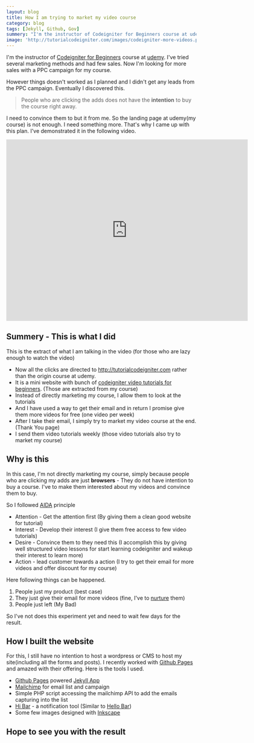```yaml
---
layout: blog
title: How I am trying to market my video course
category: blog
tags: [Jekyll, Github, Gov]  
summery: "I'm the instructor of Codeigniter for Beginners course at udemy. I've tried several marketing methods and had few sales. Now I'm looking for more sales with a PPC campaign for my course."
image: 'http://tutorialcodeigniter.com/images/codeigniter-more-videos.png'
---
```


I'm the instructor of [Codeigniter for Beginners](http://www.udemy.com/codeigniter-learn-it-correct/) course at [udemy](http://udemy.com). I've tried several marketing methods and had few sales. Now I'm looking for more sales with a PPC campaign for my course.

However things doesn't worked as I planned and I didn't get any leads from the PPC campaign. Eventually I discovered this. 

> People who are clicking the adds does not have the **intention** to buy the course right away.

I need to convince them to but it from me. So the landing page at udemy(my course) is not enough. I need something more. That's why I came up with this plan. I've demonstrated it in the following video.

<iframe width="640" height="480" src="http://www.youtube.com/embed/_Zp2UI2ejcg" frameborder="0">
</iframe>

## Summery - This is what I did

This is the extract of what I am talking in the video (for those who are lazy enough to watch the video)

* Now all the clicks are directed to <http://tutorialcodeigniter.com> rather than the origin course at udemy.
* It is a mini website with bunch of [codeigniter video tutorials for beginners](http://tutorialcodeigniter.com). (Those are extracted from my course)
* Instead of directly marketing my course, I allow them to look at the tutorials
* And I have used a way to get their email and in return I promise give them more videos for free (one video per week)
* After I take their email, I simply try to market my video course at the end. (Thank You page)
* I send them video tutorials weekly (those video tutorials also try to market my course)

## Why is this

In this case, I'm not directly marketing my course, simply because people who are clicking my adds are just  **browsers** - They do not have intention to buy a course. I've to make them interested about my videos and convince them to buy.

So I followed [AIDA](http://goo.gl/lshh) principle

* Attention - Get the attention first (By giving them a clean good website for tutorial)
* Interest - Develop their interest (I give them free access to few video tutorials)
* Desire - Convince them to they need this (I accomplish this by giving well structured video lessons for start learning codeigniter and wakeup their interest to learn more)
* Action - lead customer towards a action (I try to get their email for more videos and offer discount for my course)

Here following things can be happened.

1. People just my product (best case)
2. They just give their email for more videos (fine, I've to [nurture](http://goo.gl/DxFtD) them)
3. People just left (My Bad)

So I've not does this experiment yet and need to wait few days for the result.

## How I built the website

For this, I still have no intention to host a wordpress or CMS to host my site(including all the forms and posts). I recently worked with [Github Pages](http://pages.github.com/) and amazed with their offering. Here is the tools I used.

* [Github Pages](http://pages.github.com/) powered [Jekyll App](https://github.com/tutorialcodeigniter/tutorialcodeigniter.github.com)
* [Mailchimp](http://mailchimp.com) for email list and campaign
* Simple PHP script accessing the mailchimp API to add the emails capturing into the list
* [Hi Bar](https://github.com/arunoda/hibar) - a notification tool (Similar to [Hello Bar](http://hellobar.com))
* Some few images designed with [Inkscape](http://inkscape.com)

## Hope to see you with the result

